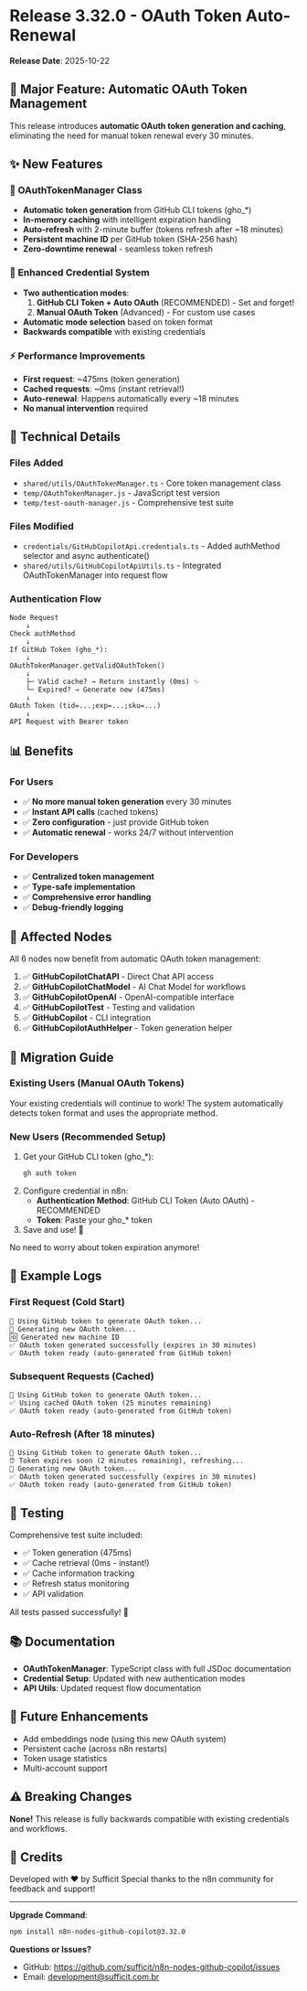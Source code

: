 # Release 3.32.0 - OAuth Token Auto-Renewal

**Release Date**: 2025-10-22

## 🎉 Major Feature: Automatic OAuth Token Management

This release introduces **automatic OAuth token generation and caching**, eliminating the need for manual token renewal every 30 minutes.

## ✨ New Features

### 🔄 OAuthTokenManager Class
- **Automatic token generation** from GitHub CLI tokens (gho_*)
- **In-memory caching** with intelligent expiration handling
- **Auto-refresh** with 2-minute buffer (tokens refresh after ~18 minutes)
- **Persistent machine ID** per GitHub token (SHA-256 hash)
- **Zero-downtime renewal** - seamless token refresh

### 🔐 Enhanced Credential System
- **Two authentication modes**:
  1. **GitHub CLI Token + Auto OAuth** (RECOMMENDED) - Set and forget!
  2. **Manual OAuth Token** (Advanced) - For custom use cases
- **Automatic mode selection** based on token format
- **Backwards compatible** with existing credentials

### ⚡ Performance Improvements
- **First request**: ~475ms (token generation)
- **Cached requests**: ~0ms (instant retrieval!)
- **Auto-renewal**: Happens automatically every ~18 minutes
- **No manual intervention** required

## 🔧 Technical Details

### Files Added
- `shared/utils/OAuthTokenManager.ts` - Core token management class
- `temp/OAuthTokenManager.js` - JavaScript test version
- `temp/test-oauth-manager.js` - Comprehensive test suite

### Files Modified
- `credentials/GitHubCopilotApi.credentials.ts` - Added authMethod selector and async authenticate()
- `shared/utils/GitHubCopilotApiUtils.ts` - Integrated OAuthTokenManager into request flow

### Authentication Flow
```
Node Request
    ↓
Check authMethod
    ↓
If GitHub Token (gho_*):
    ↓
OAuthTokenManager.getValidOAuthToken()
    ↓
    ├─ Valid cache? → Return instantly (0ms) ✨
    └─ Expired? → Generate new (475ms)
    ↓
OAuth Token (tid=...;exp=...;sku=...)
    ↓
API Request with Bearer token
```

## 📊 Benefits

### For Users
- ✅ **No more manual token generation** every 30 minutes
- ✅ **Instant API calls** (cached tokens)
- ✅ **Zero configuration** - just provide GitHub token
- ✅ **Automatic renewal** - works 24/7 without intervention

### For Developers
- ✅ **Centralized token management**
- ✅ **Type-safe implementation**
- ✅ **Comprehensive error handling**
- ✅ **Debug-friendly logging**

## 🎯 Affected Nodes

All 6 nodes now benefit from automatic OAuth token management:
1. ✅ **GitHubCopilotChatAPI** - Direct Chat API access
2. ✅ **GitHubCopilotChatModel** - AI Chat Model for workflows
3. ✅ **GitHubCopilotOpenAI** - OpenAI-compatible interface
4. ✅ **GitHubCopilotTest** - Testing and validation
5. ✅ **GitHubCopilot** - CLI integration
6. ✅ **GitHubCopilotAuthHelper** - Token generation helper

## 🔄 Migration Guide

### Existing Users (Manual OAuth Tokens)
Your existing credentials will continue to work! The system automatically detects token format and uses the appropriate method.

### New Users (Recommended Setup)
1. Get your GitHub CLI token (gho_*):
   ```bash
   gh auth token
   ```
2. Configure credential in n8n:
   - **Authentication Method**: GitHub CLI Token (Auto OAuth) - RECOMMENDED
   - **Token**: Paste your gho_* token
3. Save and use! 🎉

No need to worry about token expiration anymore!

## 📝 Example Logs

### First Request (Cold Start)
```
🔄 Using GitHub token to generate OAuth token...
🔄 Generating new OAuth token...
🆔 Generated new machine ID
✅ OAuth token generated successfully (expires in 30 minutes)
✅ OAuth token ready (auto-generated from GitHub token)
```

### Subsequent Requests (Cached)
```
🔄 Using GitHub token to generate OAuth token...
✅ Using cached OAuth token (25 minutes remaining)
✅ OAuth token ready (auto-generated from GitHub token)
```

### Auto-Refresh (After 18 minutes)
```
🔄 Using GitHub token to generate OAuth token...
⏰ Token expires soon (2 minutes remaining), refreshing...
🔄 Generating new OAuth token...
✅ OAuth token generated successfully (expires in 30 minutes)
✅ OAuth token ready (auto-generated from GitHub token)
```

## 🧪 Testing

Comprehensive test suite included:
- ✅ Token generation (475ms)
- ✅ Cache retrieval (0ms - instant!)
- ✅ Cache information tracking
- ✅ Refresh status monitoring
- ✅ API validation

All tests passed successfully! 🎉

## 📚 Documentation

- **OAuthTokenManager**: TypeScript class with full JSDoc documentation
- **Credential Setup**: Updated with new authentication modes
- **API Utils**: Updated request flow documentation

## 🔮 Future Enhancements

- Add embeddings node (using this new OAuth system)
- Persistent cache (across n8n restarts)
- Token usage statistics
- Multi-account support

## ⚠️ Breaking Changes

**None!** This release is fully backwards compatible with existing credentials and workflows.

## 🙏 Credits

Developed with ❤️ by Sufficit
Special thanks to the n8n community for feedback and support!

---

**Upgrade Command**:
```bash
npm install n8n-nodes-github-copilot@3.32.0
```

**Questions or Issues?**
- GitHub: https://github.com/sufficit/n8n-nodes-github-copilot/issues
- Email: development@sufficit.com.br
